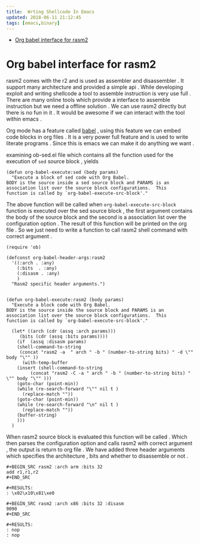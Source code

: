 ```yaml
---
title:  Wrting Shellcode In Emacs
updated: 2018-06-11 21:12:45
tags: [emacs,binary]
---
```


- [Org babel interface for rasm2](#org5127c4e)


<a id="org5127c4e"></a>

# Org babel interface for rasm2

rasm2 comes with the r2 and is used as assembler and disassembler . It support many architecture and provided a simple api . While developing exploit and writing shellcode a tool to assemble instruction is very use full . There are many online tools which provide a interface to assemble instruction but we need a offline solution . We can use rasm2 directly but there is no fun in it . It would be awesome if we can interact with the tool within emacs .

Org mode has a feature called [babel](https://orgmode.org/worg/org-contrib/babel/intro.html) , using this feature we can embed code blocks in org files . It is a very power full feature and is used to write literate programs . Since this is emacs we can make it do anything we want .

examining ob-sed.el file which contains all the function used for the execution of `sed` source block , yields

```emacs-lisp
(defun org-babel-execute:sed (body params)
  "Execute a block of sed code with Org Babel.
BODY is the source inside a sed source block and PARAMS is an
association list over the source block configurations.  This
function is called by `org-babel-execute-src-block'."

```

The above function will be called when `org-babel-execute-src-block` function is executed over the sed source block , the first argument contains the body of the source block and the second is a association list over the configuration option . The result of this function will be printed on the org file . So we just need to write a function to call rasm2 shell command with correct argument .

```emacs-lisp
(require 'ob)

(defconst org-babel-header-args:rasm2
  '((:arch . :any)
    (:bits  . :any)
    (:disasm . :any)
    )
  "Rasm2 specific header arguments.")


(defun org-babel-execute:rasm2 (body params)
  "Execute a block code with Org Babel.
BODY is the source inside the source block and PARAMS is an
association list over the source block configurations.  This
function is called by `org-babel-execute-src-block'."

  (let* ((arch (cdr (assq :arch params)))
	 (bits (cdr (assq :bits params))))
    (if  (assq :disasm params)
	(shell-command-to-string
	 (concat "rasm2 -a  " arch " -b " (number-to-string bits) " -d \"" body "\"" ))
      (with-temp-buffer
	(insert (shell-command-to-string
		 (concat "rasm2 -C -a " arch " -b " (number-to-string bits) " \"" body "\"" )))
	(goto-char (point-min))
	(while (re-search-forward "\"" nil t )
	  (replace-match ""))
	(goto-char (point-min))
	(while (re-search-forward "\n" nil t )
	  (replace-match ""))
	(buffer-string)
	)))
  )
```

When rasm2 source block is evaluated this function will be called . Which then parses the configuration option and calls rasm2 with correct argument , the output is return to org file . We have added three header arguments which specifies the architecture , bits and whether to disassemble or not .

    
    #+BEGIN_SRC rasm2 :arch arm :bits 32
    add r1,r1,r2
    #+END_SRC
    
    #+RESULTS:
    : \x02\x10\x81\xe0
    
    #+BEGIN_SRC rasm2 :arch x86 :bits 32 :disasm
    9090
    #+END_SRC
    
    #+RESULTS:
    : nop
    : nop
